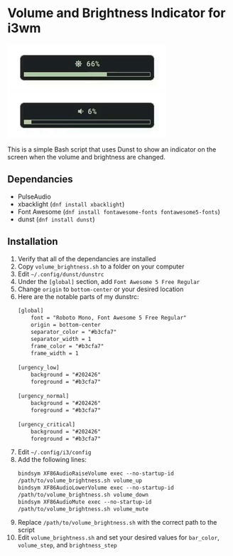# Volume and Brightness Indicator for i3wm

![](brightness.gif)
![](volume.gif)

This is a simple Bash script that uses Dunst to show an indicator on the screen when the volume and brightness are changed.

## Dependancies

* PulseAudio
* xbacklight (`dnf install xbacklight`)
* Font Awesome (`dnf install fontawesome-fonts fontawesome5-fonts`)
* dunst (`dnf install dunst`)

## Installation

1. Verify that all of the dependancies are installed
2. Copy `volume_brightness.sh` to a folder on your computer
3. Edit `~/.config/dunst/dunstrc`
4. Under the `[global]` section, add `Font Awesome 5 Free Regular`
5. Change `origin` to `bottom-center` or your desired location
6. Here are the notable parts of my dunstrc:
	```
	[global]
	    font = "Roboto Mono, Font Awesome 5 Free Regular"
        origin = bottom-center
        separator_color = "#b3cfa7"
        separator_width = 1
        frame_color = "#b3cfa7"
        frame_width = 1
    
    [urgency_low]
        background = "#202426"
        foreground = "#b3cfa7"

    [urgency_normal]
        background = "#202426"
        foreground = "#b3cfa7"

    [urgency_critical]
        background = "#202426"
        foreground = "#b3cfa7"
	```
5. Edit `~/.config/i3/config`
6. Add the following lines:
	```
	bindsym XF86AudioRaiseVolume exec --no-startup-id /path/to/volume_brightness.sh volume_up
	bindsym XF86AudioLowerVolume exec --no-startup-id /path/to/volume_brightness.sh volume_down
	bindsym XF86AudioMute exec --no-startup-id /path/to/volume_brightness.sh volume_mute
	```
7. Replace `/path/to/volume_brightness.sh` with the correct path to the script
8. Edit `volume_brightness.sh` and set your desired values for `bar_color`, `volume_step`, and `brightness_step`

